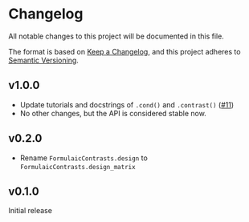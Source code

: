 # Changelog

All notable changes to this project will be documented in this file.

The format is based on [Keep a Changelog][],
and this project adheres to [Semantic Versioning][].

[keep a changelog]: https://keepachangelog.com/en/1.0.0/
[semantic versioning]: https://semver.org/spec/v2.0.0.html

## v1.0.0

-   Update tutorials and docstrings of `.cond()` and `.contrast()` ([#11](https://github.com/scverse/formulaic-contrasts/pull/11))
-   No other changes, but the API is considered stable now.

## v0.2.0

-   Rename `FormulaicContrasts.design` to `FormulaicContrasts.design_matrix`

## v0.1.0

Initial release
